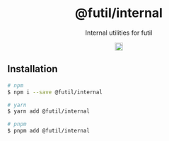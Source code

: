 <h1 align="center">@futil/internal</h1>
<p align="center">Internal utilities for futil</p>
<p align="center">
<a href="https://www.npmjs.com/package/@futil/core"><img src="https://badgen.net/npm/v/@futil/core?label=&icon=npm&color=blue" alt="npm version" height="18"/></a>
</p>

## Installation

```bash
# npm
$ npm i --save @futil/internal

# yarn
$ yarn add @futil/internal

# pnpm
$ pnpm add @futil/internal
```
